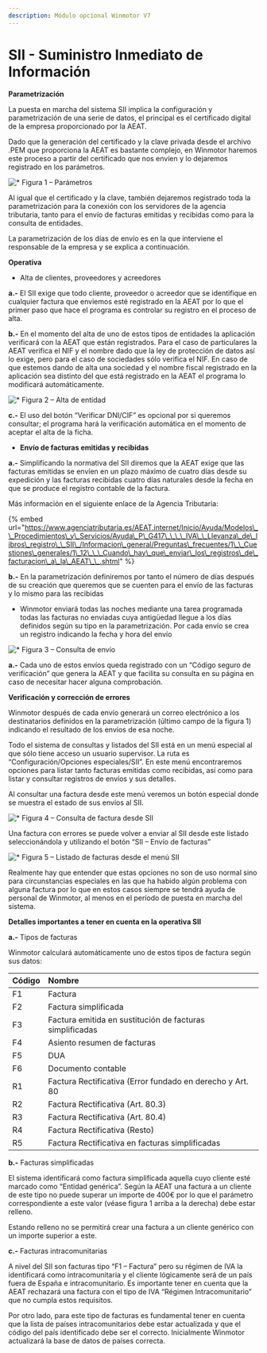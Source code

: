 ```yaml
---
description: Módulo opcional Winmotor V7
---
```


# SII - Suministro Inmediato de Información

**Parametrización** 

La puesta en marcha del sistema SII implica la configuración y parametrización de una serie de datos, el principal es el certificado digital de la empresa proporcionado por la AEAT. 

Dado que la generación del certificado y la clave privada desde el archivo .PEM que proporciona la AEAT es bastante complejo, en Winmotor haremos este proceso a partir del certificado que nos envíen y lo dejaremos registrado en los parámetros.

![\* Figura 1 &#x2013; Par&#xE1;metros](../../../.gitbook/assets/image%20%2856%29.png)

Al igual que el certificado y la clave, también dejaremos registrado toda la parametrización para la conexión con los servidores de la agencia tributaria, tanto para el envío de facturas emitidas y recibidas como para la consulta de entidades.

 La parametrización de los días de envío es en la que interviene el responsable de la empresa y se explica a continuación.

**Operativa**

* Alta de clientes, proveedores y acreedores

**a.-** El SII exige que todo cliente, proveedor o acreedor que se identifique en cualquier factura que enviemos esté registrado en la AEAT por lo que el primer paso que hace el programa es controlar su registro en el proceso de alta. 

**b.-** En el momento del alta de uno de estos tipos de entidades la aplicación verificará con la AEAT que están registrados. Para el caso de particulares la AEAT verifica el NIF y el nombre dado que la ley de protección de datos así lo exige, pero para el caso de sociedades sólo verifica el NIF. En caso de que estemos dando de alta una sociedad y el nombre fiscal registrado en la aplicación sea distinto del que está registrado en la AEAT el programa lo modificará automáticamente.

![\* Figura 2 &#x2013; Alta de entidad](../../../.gitbook/assets/image%20%28336%29.png)

  
**c.-** El uso del botón “Verificar DNI/CIF” es opcional por si queremos consultar; el programa hará la verificación automática en el momento de aceptar el alta de la ficha.

* **Envío de facturas emitidas y recibidas**

**a.-** Simplificando la normativa del SII diremos que la AEAT exige que las facturas emitidas se envíen en un plazo máximo de cuatro días desde su expedición y las facturas recibidas cuatro días naturales desde la fecha en que se produce el registro contable de la factura.

Más información en el siguiente enlace de la Agencia Tributaria:

{% embed url="https://www.agenciatributaria.es/AEAT.internet/Inicio/Ayuda/Modelos\_\_Procedimientos\_y\_Servicios/Ayuda\_P\_G417\_\_\_\_IVA\_\_Llevanza\_de\_libros\_registro\_\_SII\_/Informacion\_general/Preguntas\_frecuentes/1\_\_Cuestiones\_generales/1\_12\_\_\_Cuando\_hay\_que\_enviar\_los\_registros\_de\_facturacion\_a\_la\_AEAT\_\_.shtml" %}

**b.-** En la parametrización definiremos por tanto el número de días después de su creación que queremos que se cuenten para el envío de las facturas y lo mismo para las recibidas 

* Winmotor enviará todas las noches mediante una tarea programada todas las facturas no enviadas cuya antigüedad llegue a los días definidos según su tipo en la parametrización. Por cada envío se crea un registro indicando la fecha y hora del envío

![\* Figura 3 &#x2013; Consulta de env&#xED;o  ](../../../.gitbook/assets/image%20%28200%29.png)

**a.-** Cada uno de estos envíos queda registrado con un “Código seguro de verificación” que genera la AEAT y que facilita su consulta en su página en caso de necesitar hacer alguna comprobación.

**Verificación y corrección de errores**

Winmotor después de cada envío generará un correo electrónico a los destinatarios definidos en la parametrización \(último campo de la figura 1\) indicando el resultado de los envíos de esa noche.

Todo el sistema de consultas y listados del SII está en un menú especial al que sólo tiene acceso un usuario supervisor. La ruta es “Configuración/Opciones especiales/SII”. En este menú encontraremos opciones para listar tanto facturas emitidas como recibidas, así como para listar y consultar registros de envíos y sus detalles.

Al consultar una factura desde este menú veremos un botón especial donde se muestra el estado de sus envíos al SII.

![\* Figura 4 &#x2013; Consulta de factura desde SII](../../../.gitbook/assets/image%20%28154%29.png)

Una factura con errores se puede volver a enviar al SII desde este listado seleccionándola y utilizando el botón “SII – Envío de facturas”

![\* Figura 5 &#x2013; Listado de facturas desde el men&#xFA; SII](../../../.gitbook/assets/image%20%28311%29.png)

Realmente hay que entender que estas opciones no son de uso normal sino para circunstancias especiales en las que ha habido algún problema con alguna factura por lo que en estos casos siempre se tendrá ayuda de personal de Winmotor, al menos en el período de puesta en marcha del sistema.

**Detalles importantes a tener en cuenta en la operativa SII**

**a.-** Tipos de facturas

Winmotor calculará automáticamente uno de estos tipos de factura según sus datos:

| **Código** | **Nombre** |
| :--- | :--- |
| F1 | Factura |
| F2 | Factura simplificada |
| F3 | Factura emitida en sustitución de facturas simplificadas |
| F4 | Asiento resumen de facturas |
| F5 | DUA |
| F6 | Documento contable |
| R1 | Factura Rectificativa \(Error fundado en derecho y Art. 80 |
| R2 | Factura Rectificativa \(Art. 80.3\) |
| R3 | Factura Rectificativa \(Art. 80.4\) |
| R4 | Factura Rectificativa \(Resto\) |
| R5 | Factura Rectificativa en facturas simplificadas |

**b.-** Facturas simplificadas

El sistema identificará como factura simplificada aquella cuyo cliente esté marcado como “Entidad genérica”. Según la AEAT una factura a un cliente de este tipo no puede superar un importe de 400€ por lo que el parámetro correspondiente a este valor \(véase figura 1 arriba a la derecha\) debe estar relleno.

Estando relleno no se permitirá crear una factura a un cliente genérico con un importe superior a este.

**c.-** Facturas intracomunitarias

A nivel del SII son facturas tipo “F1 – Factura” pero su régimen de IVA la identificará como intracomunitaria y el cliente lógicamente será de un país fuera de España e intracomunitario. Es importante tener en cuenta que la AEAT rechazará una factura con el tipo de IVA “Régimen Intracomunitario” que no cumpla estos requisitos. 

Por otro lado, para este tipo de facturas es fundamental tener en cuenta que la lista de países intracomunitarios debe estar actualizada y que el código del país identificado debe ser el correcto. Inicialmente Winmotor actualizará la base de datos de países correcta.

